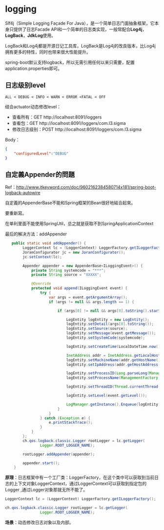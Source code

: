 # logging

Slf4j（Simple Logging Façade For Java），是一个简单日志门面抽象框架，它本身只提供了日志Facade API和一个简单的日志类实现，一般常配合**Log4j**，**LogBack**，**JdkLog**使用。

LogBack和Log4j都是开源日记工具库，LogBack是Log4j的改良版本，比Log4j拥有更多的特性，同时也带来很大性能提升。

spring-boot默认支持logback，所以无需引用任何以来只需要，配置application.properties即可。

## 日志级别level

```
ALL < DEBUG < INFO < WARN < ERROR <FATAL < OFF
```

结合actuator动态修改level：
* 查看所有：GET http://localhost:8091/loggers
* 查看包：GET http://localhost:8091/loggers/com.l3.sigma
* 修改日志级别：POST http://localhost:8091/loggers/com.l3.sigma
 
 Body：
```json
{
    "configuredLevel":"DEBUG"
}
```

## 自定義Appender的問題

Ref：http://www.itkeyword.com/doc/9602162384580714x181/spring-boot-logback-autowire

自定義的AppenderBase<ILoggingEvent>不能和Spring框架的Bean很好地結合起來。

要重新寫。

在单利里面不能使用SpringUtil，总之就是获取不到SpringApplicationContext

最后的解决方法：addAppender

```java
   public static void addAppender() {
        LoggerContext lc = (LoggerContext) LoggerFactory.getILoggerFactory();
        JoranConfigurator jc = new JoranConfigurator();
        jc.setContext(lc);

        Appender appender = new AppenderBase<ILoggingEvent>() {
            private String systemcode = "***";
            private String source = "XXXXX";

            @Override
            protected void append(ILoggingEvent event) {
                try {
                    var args = event.getArgumentArray();
                    if (args != null && args.length == 1) {

                        if (args[0] != null && args[0].toString().startsWith("detail:")) {

                            LogEntity logEntity = new LogEntity();
                            logEntity.setDetail(args[0].toString());
                            logEntity.setSource(source);
                            logEntity.setMessage(event.getMessage());
                            logEntity.setSystemCode(systemcode);

                            logEntity.setCreateTime(LocalDateTime.now().toString() + "+08:00");

                            InetAddress addr = InetAddress.getLocalHost();
                            logEntity.setMachineName(addr.getHostName());
                            logEntity.setIpAddress(addr.getHostAddress());

                            logEntity.setProcessID(Long.parseLong(ManagementFactory.getRuntimeMXBean().getName().split("@")[0]));
                            logEntity.setProcessName(ManagementFactory.getRuntimeMXBean().getName());

                            logEntity.setThreadID(Thread.currentThread().getId());

                            logEntity.setLevel(event.getLevel());

                            LogManager.getInstance().Enqueue(logEntity);
                        }
                    }
                } catch (Exception e) {
                    e.printStackTrace();
                }
            }
        };
        ch.qos.logback.classic.Logger rootLogger = lc.getLogger(
                Logger.ROOT_LOGGER_NAME);

        rootLogger.addAppender(appender);

        appender.start();
    }
```

**原理**：日志框架中有一个工厂类：LoggerFactory，在这个类中可以获取到当前日志的上下文对象LoggerContext，通过LoggerContext可以获取到指定包的Logger ,通过Logger对象那就无所不能了。
```java
LoggerContext lc = (LoggerContext) LoggerFactory.getILoggerFactory();

ch.qos.logback.classic.Logger rootLogger = lc.getLogger(
                Logger.ROOT_LOGGER_NAME);

```

**场景**：动态修改日志对象以及内部。